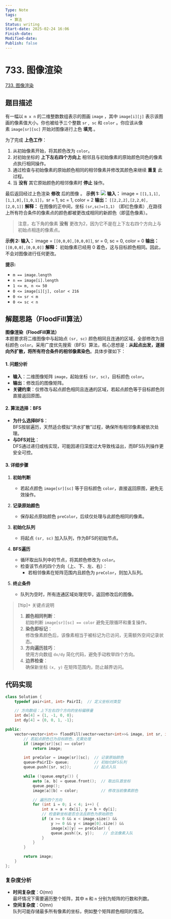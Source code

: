 ```yaml
---
Type: Note
tags:
  - 算法
Status: writing
Start-date: 2025-02-24 16:06
Finish-date: 
Modified-date: 
Publish: false
---
```



# 733. 图像渲染
[733. 图像渲染](https://leetcode.cn/problems/flood-fill/)

## 题目描述
有一幅以 `m x n` 的二维整数数组表示的图画 `image` ，其中 `image[i][j]` 表示该图画的像素值大小。你也被给予三个整数 `sr` ,  `sc` 和 `color` 。你应该从像素 `image[sr][sc]` 开始对图像进行上色 **填充** 。

为了完成 **上色工作**：

1. 从初始像素开始，将其颜色改为 `color`。
2. 对初始坐标的 **上下左右四个方向上** 相邻且与初始像素的原始颜色同色的像素点执行相同操作。
3. 通过检查与初始像素的原始颜色相同的相邻像素并修改其颜色来继续 **重复** 此过程。
4. 当 **没有** 其它原始颜色的相邻像素时 **停止** 操作。

最后返回经过上色渲染 **修改** 后的图像 。
**示例 1:**
![](https://assets.leetcode.com/uploads/2021/06/01/flood1-grid.jpg)
**输入：** image = `[[1,1,1],[1,1,0],[1,0,1]]`，sr = 1, sc = 1, color = 2
**输出：** `[[2,2,2],[2,2,0],[2,0,1]]`
**解释：** 在图像的正中间，坐标 `(sr,sc)=(1,1)` （即红色像素）,在路径上所有符合条件的像素点的颜色都被更改成相同的新颜色（即蓝色像素）。

>注意，右下角的像素 **没有** 更改为2，因为它不是在上下左右四个方向上与初始点相连的像素点。


**示例 2:**
**输入：** image = `[[0,0,0],[0,0,0]]`, sr = 0, sc = 0, color = 0
**输出：** `[[0,0,0],[0,0,0]]`
**解释：** 初始像素已经用 0 着色，这与目标颜色相同。因此，不会对图像进行任何更改。

**提示:**
- `m == image.length`
- `n == image[i].length`
- `1 <= m, n <= 50`
- `0 <= image[i][j], color < 216`
- `0 <= sr < m`
- `0 <= sc < n`

## 解题思路（FloodFill算法）

**图像渲染（FloodFill算法）**  
本题要求将二维图像中与起始点 `(sr, sc)` 颜色相同且连通的区域，全部修改为目标颜色 `color`。采用广度优先搜索（BFS）算法，核心思想是：**从起点出发，逐层向外扩散，将所有符合条件的相邻像素染色**。具体步骤如下：


#### 1. 问题分析
- **输入**：二维图像矩阵 `image`，起始坐标 `(sr, sc)`，目标颜色 `color`。
- **输出**：修改后的图像矩阵。
- **关键约束**：仅修改与起点颜色相同且连通的区域，若起点颜色等于目标颜色则直接返回原图。



#### 2. 算法选择：BFS
- **为什么选择BFS**：  
  BFS按层遍历，天然适合模拟“洪水扩散”过程，确保所有相邻像素被依次处理。
- **与DFS对比**：  
  DFS通过递归或栈实现，可能因递归深度过大导致栈溢出，而BFS队列操作更安全可控。



#### 3. 详细步骤
1. **初始判断**  
   - 若起点颜色 `image[sr][sc]` 等于目标颜色 `color`，直接返回原图，避免无效操作。

2. **记录原始颜色**  
   - 保存起点原始颜色 `preColor`，后续仅处理与此颜色相同的像素。

3. **初始化队列**  
   - 将起点 `(sr, sc)` 加入队列，作为BFS的初始节点。

4. **BFS遍历**  
   - 循环取出队列中的节点，将其颜色修改为 `color`。
   - 检查该节点的四个方向（上、下、左、右）：
     - 若相邻像素在矩阵范围内且颜色为 `preColor`，则加入队列。

5. **终止条件**  
   - 队列为空时，所有连通区域处理完毕，返回修改后的图像。

> [!tip]+ 关键点说明
> 1. **颜色相同判断**：  
>    初始判断 `image[sr][sc] == color` 避免无限循环和重复操作。
> 2. **染色即标记**：  
>    修改像素颜色后，该像素相当于被标记为已访问，无需额外空间记录状态。
> 3. **方向遍历技巧**：  
>    使用方向数组 `dx/dy` 简化代码，避免手动枚举四个方向。
> 4. **边界检查**：  
>    确保新坐标 `(x, y)` 在矩阵范围内，防止越界访问。


## 代码实现
```cpp
class Solution {
    typedef pair<int, int> PairII;  // 定义坐标对类型

    // 方向数组：上下左右四个方向的坐标偏移量
    int dx[4] = {1, -1, 0, 0};
    int dy[4] = {0, 0, 1, -1};

public:
    vector<vector<int>> floodFill(vector<vector<int>>& image, int sr, int sc, int color) {
        // 若起点颜色已为目标颜色，无需处理
        if (image[sr][sc] == color) 
            return image;

        int preColor = image[sr][sc];  // 记录原始颜色
        queue<PairII> queue;           // 初始化BFS队列
        queue.push({sr, sc});          // 起点入队

        while (!queue.empty()) {
            auto [a, b] = queue.front();  // 取出队首坐标
            queue.pop();
            image[a][b] = color;          // 修改当前像素颜色

            // 遍历四个方向
            for (int i = 0; i < 4; i++) {
                int x = a + dx[i], y = b + dy[i];
                // 检查新坐标是否合法且颜色为原始颜色
                if (x >= 0 && x < image.size() && 
                    y >= 0 && y < image[0].size() && 
                    image[x][y] == preColor) {
                    queue.push({x, y});    // 合法像素入队
                }
            }
        }

        return image;
    }
};
```

### 复杂度分析
- **时间复杂度**：O(mn)  
  最坏情况下需要遍历整个矩阵，其中 `m` 和 `n` 分别为矩阵的行数和列数。
- **空间复杂度**：O(mn)  
  队列可能存储最多所有像素的坐标，例如整个矩阵颜色相同的情况。

